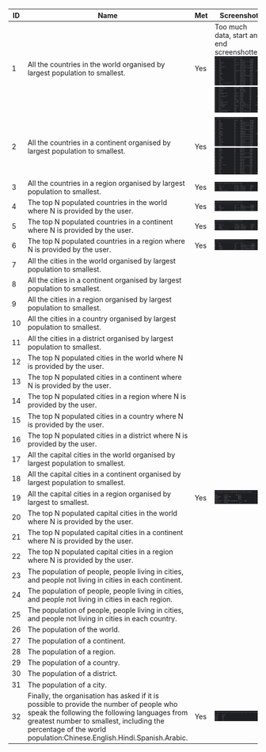 | ID | Name | Met | Screenshot |
|----|------|-----|------------|
|1|All the countries in the world organised by largest population to smallest.|Yes|Too much data, start and end screenshotted. ![img_7.png](img_7.png)![img_8.png](img_8.png)|
|2|All the countries in a continent organised by largest population to smallest.|Yes|![img_4.png](img_4.png)![img_5.png](img_5.png)|
|3|All the countries in a region organised by largest population to smallest.|Yes|![img.png](img.png)|
|4|The top N populated countries in the world where N is provided by the user.|Yes|![img_1.png](img_1.png)|
|5|The top N populated countries in a continent where N is provided by the user.|Yes|![img_2.png](img_2.png)|
|6|The top N populated countries in a region where N is provided by the user.|Yes|![img_3.png](img_3.png)|
|7|All the cities in the world organised by largest population to smallest.|
|8|All the cities in a continent organised by largest population to smallest.|
|9|All the cities in a region organised by largest population to smallest.|
|10|All the cities in a country organised by largest population to smallest.|
|11|All the cities in a district organised by largest population to smallest.|
|12|The top N populated cities in the world where N is provided by the user.|
|13|The top N populated cities in a continent where N is provided by the user.|
|14|The top N populated cities in a region where N is provided by the user.|
|15|The top N populated cities in a country where N is provided by the user.|
|16|The top N populated cities in a district where N is provided by the user.|
|17|All the capital cities in the world organised by largest population to smallest.|
|18|All the capital cities in a continent organised by largest population to smallest.|
|19|All the capital cities in a region organised by largest to smallest.|Yes|![img_9.png](img_9.png)|
|20|The top N populated capital cities in the world where N is provided by the user.|
|21|The top N populated capital cities in a continent where N is provided by the user.|
|22|The top N populated capital cities in a region where N is provided by the user.|
|23|The population of people, people living in cities, and people not living in cities in each continent.|
|24|The population of people, people living in cities, and people not living in cities in each region.|
|25|The population of people, people living in cities, and people not living in cities in each country.|
|26|The population of the world.|
|27|The population of a continent.|
|28|The population of a region.|
|29|The population of a country.|
|30|The population of a district.|
|31|The population of a city.|
|32|Finally, the organisation has asked if it is possible to provide the number of people who speak the following the following languages from greatest number to smallest, including the percentage of the world population:Chinese.English.Hindi.Spanish.Arabic.|Yes|![img_6.png](img_6.png)|


